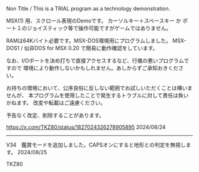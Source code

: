 Non Title / This is a TRIAL program as a technology demonstration.

MSX(1) 用、スクロール表現のDemoです。
カーソルキー＋スペースキー か ポート１のジョイスティック等で操作可能ですがゲームではありません。

RAMは64Kバイト必要です。MSX-DOS環境用にプログラムしました。
MSX-DOS1 / 似非DOS for MSX 0.20 で簡易に動作確認をしています。

なお、I/Oポートを決め打ちで直接アクセスするなど、行儀の悪いプログラムですので
環境により動作しないかもしれません。あしからずご承知おきください。

お持ちの環境において、公序良俗に反しない範囲でお試しいただくことは構いませんが、
本プログラムを使用したことで発生するトラブルに対して責任は負いかねます。
改変や転載はご遠慮ください。

予告なく改定、削除することがあります。

https://x.com/TKZ80/status/1827024326278905895
2024/08/24

--------------------------------------------------------------------------------
V34　鑑賞モードを追加しました。CAPSオンにすると地形との判定を無視します。
2024/08/25　


TKZ80
